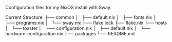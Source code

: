Configuration files for my NixOS install with Sway.


Current Structure:
├── common
│   ├── default.nix
│   ├── fonts.nix
│   ├── programs.nix
│   └── sway.nix
├── flake.lock
├── flake.nix
├── hosts
│   └── toaster
│       ├── configuration.nix
│       ├── default.nix
│       └── hardware-configuration.nix
├── packages
└── README.md
